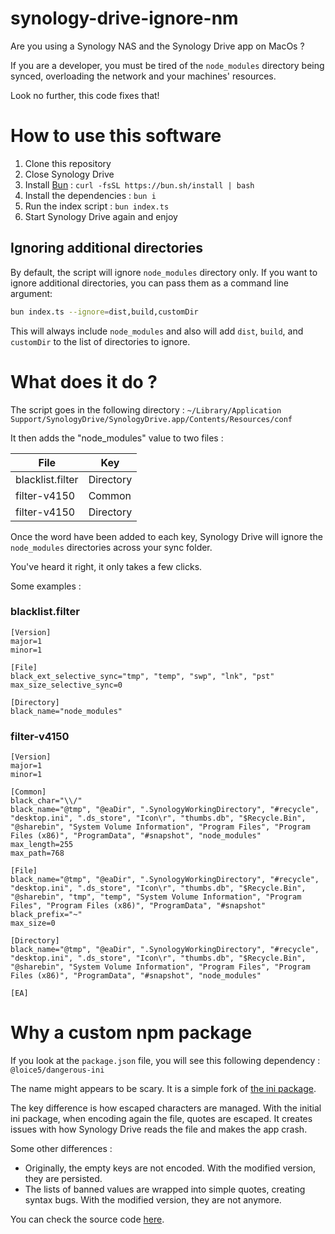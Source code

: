 # synology-drive-ignore-nm

Are you using a Synology NAS and the Synology Drive app on MacOs ?

If you are a developer, you must be tired of the `node_modules` directory being synced, overloading the network and your machines' resources.

Look no further, this code fixes that!

# How to use this software

1. Clone this repository
2. Close Synology Drive
3. Install [Bun](https://bun.sh/) : `curl -fsSL https://bun.sh/install | bash`
4. Install the dependencies : `bun i`
5. Run the index script : `bun index.ts`
6. Start Synology Drive again and enjoy

## Ignoring additional directories

By default, the script will ignore `node_modules` directory only. If you want to ignore additional directories, you can pass them as a command line argument:

```sh
bun index.ts --ignore=dist,build,customDir
```

This will always include `node_modules` and also will add `dist`, `build`, and `customDir` to the list of directories to ignore.

# What does it do ?

The script goes in the following directory : `~/Library/Application Support/SynologyDrive/SynologyDrive.app/Contents/Resources/conf`

It then adds the "node_modules" value to two files :

| File             | Key       |
|------------------|-----------|
| blacklist.filter | Directory |
| filter-v4150     | Common    |
| filter-v4150     | Directory |

Once the word have been added to each key, Synology Drive will ignore the `node_modules` directories across your sync folder.

You've heard it right, it only takes a few clicks.

Some examples :

### blacklist.filter

```
[Version]
major=1
minor=1

[File]
black_ext_selective_sync="tmp", "temp", "swp", "lnk", "pst"
max_size_selective_sync=0

[Directory]
black_name="node_modules"
```

### filter-v4150

```
[Version]
major=1
minor=1

[Common]
black_char="\\/"
black_name="@tmp", "@eaDir", ".SynologyWorkingDirectory", "#recycle", "desktop.ini", ".ds_store", "Icon\r", "thumbs.db", "$Recycle.Bin", "@sharebin", "System Volume Information", "Program Files", "Program Files (x86)", "ProgramData", "#snapshot", "node_modules"
max_length=255
max_path=768

[File]
black_name="@tmp", "@eaDir", ".SynologyWorkingDirectory", "#recycle", "desktop.ini", ".ds_store", "Icon\r", "thumbs.db", "$Recycle.Bin", "@sharebin", "tmp", "temp", "System Volume Information", "Program Files", "Program Files (x86)", "ProgramData", "#snapshot"
black_prefix="~"
max_size=0

[Directory]
black_name="@tmp", "@eaDir", ".SynologyWorkingDirectory", "#recycle", "desktop.ini", ".ds_store", "Icon\r", "thumbs.db", "$Recycle.Bin", "@sharebin", "System Volume Information", "Program Files", "Program Files (x86)", "ProgramData", "#snapshot", "node_modules"

[EA]
```

# Why a custom npm package

If you look at the `package.json` file, you will see this following dependency : `@loice5/dangerous-ini`

The name might appears to be scary. It is a simple fork of [the ini package](https://www.npmjs.com/package/ini).

The key difference is how escaped characters are managed. With the initial ini package, when encoding again the file, quotes are escaped. It creates issues with how Synology Drive reads the file and makes the app crash.

Some other differences :
- Originally, the empty keys are not encoded. With the modified version, they are persisted.
- The lists of banned values are wrapped into simple quotes, creating syntax bugs. With the modified version, they are not anymore.

You can check the source code [here](https://github.com/LoicE5/dangerous-ini).